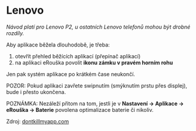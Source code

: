 # Lenovo

_Návod platí pro Lenovo P2, u ostatních Lenovo telefonů mohou být drobné rozdíly._

Aby aplikace běžela dlouhodobě, je třeba:

1. otevřít přehled běžících aplikací (přepínač aplikací)
2. na aplikaci eRouška povolit **ikonu zámku v pravém horním rohu**

Jen pak systém aplikace po krátkém čase neukončí.

POZOR: Pokud aplikaci zavřete swipnutím (smýknutím prstu přes displej), bude i přesto ukončena.

POZNÁMKA: Nezáleží přitom na tom, jestli je v **Nastavení -> Aplikace -> eRouška -> Baterie** povolena optimalizace baterie či nikoliv.

Zdroj: [dontkillmyapp.com](https://dontkillmyapp.com)
